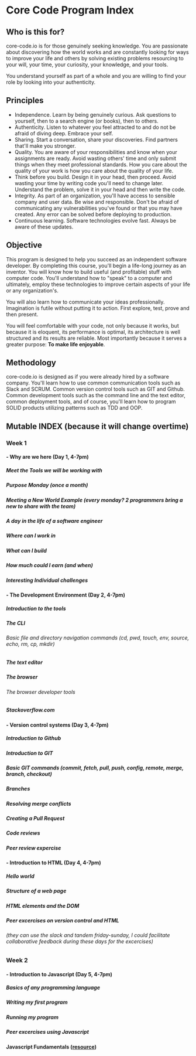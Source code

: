 # Core Code Program Index

## Who is this for?

core-code.io is for those genuinely seeking knowledge. You are passionate about discovering how the world works and are constantly looking for ways to improve your life and others by solving existing problems resourcing to your will, your time, your curiosity, your knowledge, and your tools. 

You understand yourself as part of a whole and you are willing to find your role by looking into your authenticity.


## Principles

- Independence. Learn by being genuinely curious. Ask questions to yourself, then to a search engine (or books), then to others.
- Authenticity. Listen to whatever you feel attracted to and do not be afraid of diving deep. Embrace your self.
- Sharing. Start a conversation, share your discoveries. Find partners that'll make you stronger.
- Quality. You are aware of your responsibilities and know when your assignments are ready. Avoid wasting others' time and only submit things when they meet professional standards. How you care about the quality of your work is how you care about the quality of your life.
- Think before you build. Design it in your head, then proceed. Avoid wasting your time by writing code you'll need to change later. Understand the problem, solve it in your head and then write the code. 
- Integrity. As part of an organization, you'll have access to sensible company and user data. Be wise and responsible. Don't be afraid of communicating any vulnerabilities you've found or that you may have created. Any error can be solved before deploying to production.
- Continuous learning. Software technologies evolve fast. Always be aware of these updates. 

## Objective

This program is designed to help you succeed as an independent software developer. By completing this course, you'll begin a life-long journey as an inventor. You will know how to build useful (and profitable) stuff with computer code. You'll understand how to "speak" to a computer and ultimately, employ these technologies to improve certain aspects of your life or any organization's. 

You will also learn how to communicate your ideas professionally. Imagination is futile without putting it to action. First explore, test, prove and then present. 

You will feel comfortable with your code, not only because it works, but because it is eloquent, its performance is optimal, its architecture is well structured and its results are reliable. Most importantly because it serves a greater purpose: **To make life enjoyable**.

## Methodology

core-code.io is designed as if you were already hired by a software company. You'll learn how to use common communication tools such as Slack and SCRUM. Common version control tools such as GIT and Github. Common development tools such as the command line and the text editor, common deployment tools, and of course, you'll learn how to program SOLID products utilizing patterns such as TDD and OOP. 

## Mutable INDEX (because it will change overtime) 

### Week 1

#### - Why are we here (Day 1, 4-7pm)

##### Meet the Tools we will be working with
##### Purpose Monday (once a month) 
##### Meeting a New World Example (every monday? 2 programmers bring a new to share with the team)
##### A day in the life of a software engineer
##### Where can I work in
##### What can I build
##### How much could I earn (and when)
##### Interesting Individual challenges


#### - The Development Environment (Day 2, 4-7pm)

##### Introduction to the tools
##### The CLI
###### Basic file and directory navigation commands (cd, pwd, touch, env, source, echo, rm, cp, mkdir)
##### The text editor
##### The browser
###### The browser developer tools
##### Stackoverflow.com


#### - Version control systems (Day 3, 4-7pm)

##### Introduction to Github
##### Introduction to GIT
##### Basic GIT commands (commit, fetch, pull, push, config, remote, merge, branch, checkout)
##### Branches
##### Resolving merge conflicts
##### Creating a Pull Request
##### Code reviews
##### Peer review expercise


#### - Introduction to HTML (Day 4, 4-7pm)

##### Hello world
##### Structure of a web page
##### HTML elements and the DOM
##### Peer excercises on version control and HTML

###### _(they can use the slack and tandem friday-sunday, I could facilitate collaborative feedback during these days for the excercises)_


### Week 2

#### - Introduction to Javascript (Day 5, 4-7pm)

##### Basics of any programming language
##### Writing my first program
##### Running my program
##### Peer excercises using Javascript


#### Javascript Fundamentals ([resource](https://javascript.info/))
